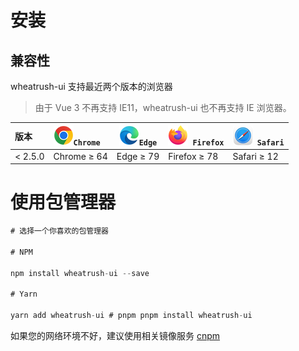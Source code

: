 # 安装

## 兼容性

wheatrush-ui 支持最近两个版本的浏览器

> 由于 Vue 3 不再支持 IE11，wheatrush-ui 也不再支持 IE 浏览器。

| 版本    | ![Chrome](../images/chrome_32x32.png)`Chrome` | ![edge](../images/edge_32x32.png)`Edge` | ![Firefox](../images/firefox_32x32.png)` Firefox` | ![Safari](../images/safari_32x32.png)` Safari` |
| :------ | :-------------------------------------------- | --------------------------------------- | ------------------------------------------------- | ---------------------------------------------- |
| < 2.5.0 | Chrome ≥ 64                                   | Edge ≥ 79                               | Firefox ≥ 78                                      | Safari ≥ 12                                    |

# 使用包管理器

```javascript
# 选择一个你喜欢的包管理器

# NPM

npm install wheatrush-ui --save

# Yarn

yarn add wheatrush-ui # pnpm pnpm install wheatrush-ui
```

如果您的网络环境不好，建议使用相关镜像服务 [cnpm](https://github.com/cnpm/cnpm)
